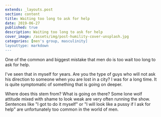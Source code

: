 ```yaml
---
extends: _layouts.post
section: content
title: Waiting too long to ask for help
date: 2019-06-27
published: true
description: Waiting too long to ask for help
cover_image: /assets/img/post-humility-cover-unsplash.jpg
categories: [men's group, masculinity]
layouttype: markdown
---
```

One of the common and biggest mistake that men do is too wait too long to ask for help.

I've seen that in myself for years.
Are you the type of guys who will not ask his direction to someone when you are lost in a city?
I was for a long time. It is quite symptomatic of something that is going on deeper.

Where does this stem from? What is going on there?
Some lone wolf attitude mixed with shame to look weak are very often running the show.
Sentences like "I got to do it myself" or "I will look like a pussy if I ask for help" are unfortunately too common in the world of men.

